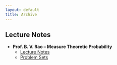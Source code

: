 ```yaml
---
layout: default
title: Archive
---
```


## Lecture Notes

- **Prof. B. V. Rao – Measure Theoretic Probability**
  - [Lecture Notes](https://drive.google.com/file/d/1vk8M1w2lj1bKj2cnzl2VMoObnOd4BMsp/view?usp=drive_link)
  - [Problem Sets](https://drive.google.com/file/d/1vnO9eARkmmP3K88sV-w2zme8XU81elEt/view?usp=drive_link)

